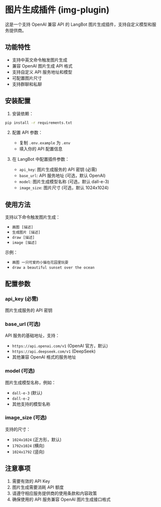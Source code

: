 # 图片生成插件 (img-plugin)

这是一个支持 OpenAI 兼容 API 的 LangBot 图片生成插件，支持自定义模型和服务提供商。

## 功能特性

- 支持中英文命令触发图片生成
- 兼容 OpenAI 图片生成 API 格式
- 支持自定义 API 服务地址和模型
- 可配置图片尺寸
- 支持群聊和私聊

## 安装配置

1. 安装依赖：
```bash
pip install -r requirements.txt
```

2. 配置 API 参数：
   - 复制 `.env.example` 为 `.env`
   - 填入你的 API 配置信息

3. 在 LangBot 中配置插件参数：
   - `api_key`: 图片生成服务的 API 密钥 (必需)
   - `base_url`: API 服务地址 (可选，默认 OpenAI)
   - `model`: 图片生成模型名称 (可选，默认 dall-e-3)
   - `image_size`: 图片尺寸 (可选，默认 1024x1024)

## 使用方法

支持以下命令触发图片生成：
- `画图 [描述]`
- `生成图片 [描述]`
- `draw [描述]`
- `image [描述]`

示例：
- `画图 一只可爱的小猫在花园里玩耍`
- `draw a beautiful sunset over the ocean`

## 配置参数

### api_key (必需)
图片生成服务的 API 密钥

### base_url (可选)
API 服务的基础地址，支持：
- `https://api.openai.com/v1` (OpenAI 官方，默认)
- `https://api.deepseek.com/v1` (DeepSeek)
- 其他兼容 OpenAI 格式的服务地址

### model (可选)
图片生成模型名称，例如：
- `dall-e-3` (默认)
- `dall-e-2`
- 其他支持的模型名称

### image_size (可选)
支持的尺寸：
- `1024x1024` (正方形，默认)
- `1792x1024` (横向)
- `1024x1792` (竖向)

## 注意事项

1. 需要有效的 API Key
2. 图片生成需要消耗 API 额度
3. 请遵守相应服务提供商的使用条款和内容政策
4. 确保使用的 API 服务兼容 OpenAI 图片生成接口格式

